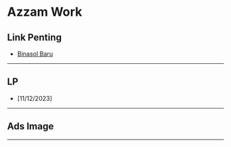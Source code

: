 # Azzam Work

## Link Penting
- [Binasol Baru](https://drive.google.com/drive/u/1/folders/1BeJMWLOHJxdYfQwVkT6wwKlg108c4Ah-)
---
## LP
- [11/12/2023]
---
## Ads Image
---


<!--stackedit_data:
eyJoaXN0b3J5IjpbLTk5OTIzMTA0NywxNTc5ODQ2NjQ5LC0xMD
k1NTMwMDgwXX0=
-->